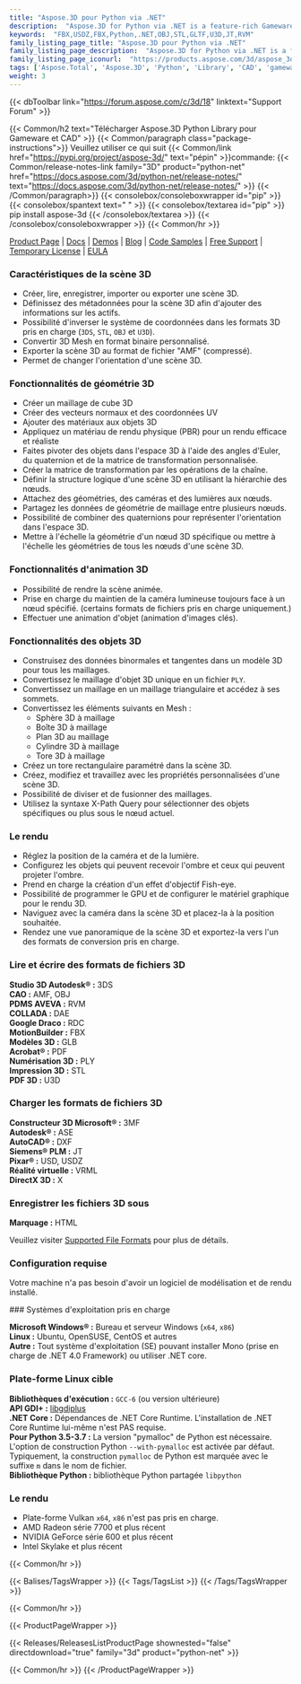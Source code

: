 ```yaml
---
title: "Aspose.3D pour Python via .NET"
description:  "Aspose.3D for Python via .NET is a feature-rich Gameware and Computer-Aided-Designing (CAD) API to manipulate documents without any 3D modeling and rendering software dependencies. API supports Discreet3DS, WavefrontOBJ, FBX (ASCII, Binary), USD, USDZ, STL (ASCII, Binary), Universal3D, Collada, glTF, GLB, PLY, DirectX, Google Draco file formats and more. Developers can create, read, convert, modify and control the substance of 3D document formats easily."
keywords:  "FBX,USDZ,FBX,Python,.NET,OBJ,STL,GLTF,U3D,JT,RVM"
family_listing_page_title: "Aspose.3D pour Python via .NET"
family_listing_page_description:  "Aspose.3D for Python via .NET is a feature-rich Gameware and Computer-Aided-Designing (CAD) API to manipulate documents without any 3D modeling and rendering software dependencies. API supports Discre"
family_listing_page_iconurl:  "https://products.aspose.com/3d/aspose_3d-for-python-via-net.svg"
tags: ['Aspose.Total', 'Aspose.3D', 'Python', 'Library', 'CAD', 'gameware', 'scene', 'object', 'model', 'modeling', 'render', 'VRML', 'polygon', 'linear', 'extrusion', 'viewport', 'cylinder', 'pointcloud', 'animation', 'geometry', 'format', 'file', '3DS', '3MF', 'AMF', 'ASE', 'RVM', 'DAE', 'DRC', 'DXF', 'FBX', 'gITF', 'OBJ', 'PDF', 'HTML', 'PLY', 'JT', 'STL', 'U3D', 'USD', 'USDZ', 'VRML', 'X', 'DirectX']
weight: 3
---
```


{{< dbToolbar link="https://forum.aspose.com/c/3d/18" linktext="Support Forum" >}}

{{< Common/h2 text="Télécharger Aspose.3D Python Library pour Gameware et CAD"  >}}
{{< Common/paragraph class="package-instructions">}}
Veuillez utiliser ce qui suit
{{< Common/link href="https://pypi.org/project/aspose-3d/" text="pépin"  >}}commande:
{{< Common/release-notes-link family="3D" product="python-net" href="https://docs.aspose.com/3d/python-net/release-notes/" text="https://docs.aspose.com/3d/python-net/release-notes/"  >}}
{{< /Common/paragraph>}}
{{< consolebox/consoleboxwrapper id="pip" >}}
       {{< consolebox/spantext text=" " >}}
       {{< consolebox/textarea id="pip" >}} pip install aspose-3d {{< /consolebox/textarea >}}
{{< /consolebox/consoleboxwrapper >}}
{{< Common/hr >}}

[Product Page](https://products.aspose.com/3d/python-net/) | [Docs](https://docs.aspose.com/3d/python-net/) | [Demos](https://products.aspose.app/3d/family/) | [Blog](https://blog.aspose.com/categories/aspose.3d-product-family/) | [Code Samples](https://github.com/aspose-3d/Aspose.3D-for-Python-via-.NET) | [Free Support](https://forum.aspose.com/c/3d/18) | [Temporary License](https://purchase.aspose.com/temporary-license) | [EULA](https://about.aspose.com/legal/eula/)

### Caractéristiques de la scène 3D

- Créer, lire, enregistrer, importer ou exporter une scène 3D.
- Définissez des métadonnées pour la scène 3D afin d'ajouter des informations sur les actifs.
- Possibilité d'inverser le système de coordonnées dans les formats 3D pris en charge (`3DS`, `STL`, `OBJ` et `U3D`).
- Convertir 3D Mesh en format binaire personnalisé.
- Exporter la scène 3D au format de fichier "AMF" (compressé).
- Permet de changer l'orientation d'une scène 3D.

### Fonctionnalités de géométrie 3D

- Créer un maillage de cube 3D
- Créer des vecteurs normaux et des coordonnées UV
- Ajouter des matériaux aux objets 3D
- Appliquez un matériau de rendu physique (PBR) pour un rendu efficace et réaliste
- Faites pivoter des objets dans l'espace 3D à l'aide des angles d'Euler, du quaternion et de la matrice de transformation personnalisée.
- Créer la matrice de transformation par les opérations de la chaîne.
- Définir la structure logique d'une scène 3D en utilisant la hiérarchie des nœuds.
- Attachez des géométries, des caméras et des lumières aux nœuds.
- Partagez les données de géométrie de maillage entre plusieurs nœuds.
- Possibilité de combiner des quaternions pour représenter l'orientation dans l'espace 3D.
- Mettre à l'échelle la géométrie d'un nœud 3D spécifique ou mettre à l'échelle les géométries de tous les nœuds d'une scène 3D.

### Fonctionnalités d'animation 3D

- Possibilité de rendre la scène animée.
- Prise en charge du maintien de la caméra lumineuse toujours face à un nœud spécifié. (certains formats de fichiers pris en charge uniquement.)
- Effectuer une animation d'objet (animation d'images clés).

### Fonctionnalités des objets 3D

- Construisez des données binormales et tangentes dans un modèle 3D pour tous les maillages.
- Convertissez le maillage d'objet 3D unique en un fichier `PLY`.
- Convertissez un maillage en un maillage triangulaire et accédez à ses sommets.
- Convertissez les éléments suivants en Mesh :
  - Sphère 3D à maillage
  - Boîte 3D à maillage
  - Plan 3D au maillage
  - Cylindre 3D à maillage
  - Tore 3D à maillage
- Créez un tore rectangulaire paramétré dans la scène 3D.
- Créez, modifiez et travaillez avec les propriétés personnalisées d'une scène 3D.
- Possibilité de diviser et de fusionner des maillages.
- Utilisez la syntaxe X-Path Query pour sélectionner des objets spécifiques ou plus sous le nœud actuel.

### Le rendu

- Réglez la position de la caméra et de la lumière.
- Configurez les objets qui peuvent recevoir l'ombre et ceux qui peuvent projeter l'ombre.
- Prend en charge la création d'un effet d'objectif Fish-eye.
- Possibilité de programmer le GPU et de configurer le matériel graphique pour le rendu 3D.
- Naviguez avec la caméra dans la scène 3D et placez-la à la position souhaitée.
- Rendez une vue panoramique de la scène 3D et exportez-la vers l'un des formats de conversion pris en charge.

### Lire et écrire des formats de fichiers 3D

**Studio 3D Autodesk® :** 3DS\
**CAO :** AMF, OBJ\
**PDMS AVEVA :** RVM\
**COLLADA :** DAE\
**Google Draco :** RDC\
**MotionBuilder :** FBX\
**Modèles 3D :** GLB\
**Acrobat® :** PDF\
**Numérisation 3D :** PLY\
**Impression 3D :** STL\
**PDF 3D :** U3D

### Charger les formats de fichiers 3D

**Constructeur 3D Microsoft® :** 3MF\
**Autodesk® :** ASE\
**AutoCAD® :** DXF\
**Siemens® PLM :** JT\
**Pixar® :** USD, USDZ\
**Réalité virtuelle :** VRML\
**DirectX 3D :** X

### Enregistrer les fichiers 3D sous

**Marquage :** HTML

Veuillez visiter [Supported File Formats](https://docs.aspose.com/3d/python-net/supported-file-formats/) pour plus de détails.

### Configuration requise

Votre machine n'a pas besoin d'avoir un logiciel de modélisation et de rendu installé.

### Systèmes d'exploitation pris en charge

**Microsoft Windows® :** Bureau et serveur Windows (`x64`, `x86`)\
**Linux :** Ubuntu, OpenSUSE, CentOS et autres\
**Autre :** Tout système d'exploitation (SE) pouvant installer Mono (prise en charge de .NET 4.0 Framework) ou utiliser .NET core.

### Plate-forme Linux cible

**Bibliothèques d'exécution :** `GCC-6` (ou version ultérieure)\
**API GDI+ :** [libgdiplus](https://github.com/mono/libgdiplus)\
**.NET Core :** Dépendances de .NET Core Runtime. L'installation de .NET Core Runtime lui-même n'est PAS requise.\
**Pour Python 3.5-3.7 :** La version "pymalloc" de Python est nécessaire. L'option de construction Python `--with-pymalloc` est activée par défaut. Typiquement, la construction `pymalloc` de Python est marquée avec le suffixe `m` dans le nom de fichier.\
**Bibliothèque Python :** bibliothèque Python partagée `libpython`

### Le rendu

- Plate-forme Vulkan `x64`, `x86` n'est pas pris en charge.
- AMD Radeon série 7700 et plus récent
- NVIDIA GeForce série 600 et plus récent
- Intel Skylake et plus récent

{{< Common/hr >}}

{{< Balises/TagsWrapper >}}
 {{< Tags/TagsList >}}
{{< /Tags/TagsWrapper >}}

{{< Common/hr >}}

{{< ProductPageWrapper >}}
<!-- ReleasesListProductPage-->
   {{< Releases/ReleasesListProductPage shownested="false"  directdownload="true" family="3d" product="python-net" >}}
<!-- /ReleasesListProductPage-->
{{< Common/hr >}}
{{< /ProductPageWrapper >}}

